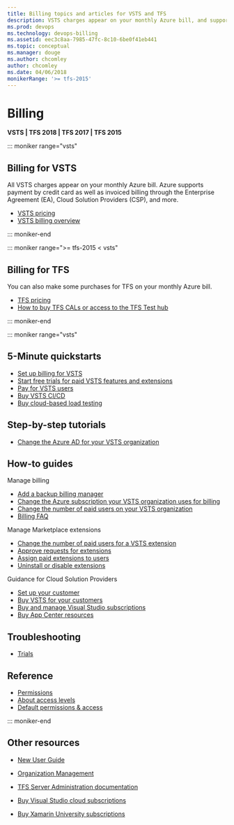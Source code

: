 ```yaml
---
title: Billing topics and articles for VSTS and TFS  
description: VSTS charges appear on your monthly Azure bill, and supports Enterprise Agreement (EA), Cloud Solution Provider (CSP), Licensing, and Direct/Pay-As-You-Go Azure subscriptions
ms.prod: devops
ms.technology: devops-billing
ms.assetid: eec3c8aa-7985-47fc-8c10-6be0f41eb441
ms.topic: conceptual
ms.manager: douge
ms.author: chcomley
author: chcomley
ms.date: 04/06/2018
monikerRange: '>= tfs-2015'
---
```

# Billing

**VSTS | TFS 2018 | TFS 2017 | TFS 2015**

::: moniker range="vsts"

## Billing for VSTS

All VSTS charges appear on your monthly Azure bill. Azure supports payment by credit card as well as invoiced billing through the Enterprise Agreement (EA), Cloud Solution Providers (CSP), and more.

* [VSTS pricing](https://azure.microsoft.com/pricing/details/visual-studio-team-services/)
* [VSTS billing overview](overview.md)

::: moniker-end

::: moniker range=">= tfs-2015 < vsts"

## Billing for TFS

You can also make some purchases for TFS on your monthly Azure bill.

* [TFS pricing](https://visualstudio.microsoft.com/team-services/tfs-pricing/)
* [How to buy TFS CALs or access to the TFS Test hub](buy-access-tfs-test-hub.md)

::: moniker-end

::: moniker range="vsts"

## 5-Minute quickstarts

* [Set up billing for VSTS](set-up-billing-for-your-organization-vs.md)
* [Start free trials for paid VSTS features and extensions](try-additional-features-vs.md)
* [Pay for VSTS users](buy-basic-access-add-users.md)
* [Buy VSTS CI/CD](buy-more-build-vs.md)
* [Buy cloud-based load testing](buy-load-testing-vs.md)

## Step-by-step tutorials

* [Change the Azure AD for your VSTS organization](change-azure-subscription.md)

## How-to guides

Manage billing

* [Add a backup billing manager](add-backup-billing-managers.md)
* [Change the Azure subscription your VSTS organization uses for billing](change-azure-subscription.md)
* [Change the number of paid users on your VSTS organization](reduce-cancel-paid-vsts-users.md)
* [Billing FAQ](vsts-billing-faq.md)

Manage Marketplace extensions

* [Change the number of paid users for a VSTS extension](change-number-paid-extension-users.md)
* [Approve requests for extensions](../../marketplace/approve-extensions.md?toc=/vsts/billing/toc.json&bc=/vsts/billing/breadcrumb/toc.json&view=vsts)
* [Assign paid extensions to users](../../marketplace/assign-paid-extensions.md?toc=/vsts/billing/toc.json&bc=/vsts/billing/breadcrumb/toc.json&view=vsts)
* [Uninstall or disable extensions](../../marketplace/uninstall-disable-extensions.md?toc=/vsts/billing/toc.json&bc=/vsts/billing/breadcrumb/toc.json&view=vsts)

Guidance for Cloud Solution Providers

* [Set up your customer](csp/set-up-csp-customer.md)
* [Buy VSTS for your customers](csp/buy-csp-vsts.md)
* [Buy and manage Visual Studio subscriptions](https://docs.microsoft.com/visualstudio/subscriptions/vscloud-csp)
* [Buy App Center resources](csp/buy-vs-app-center.md)

## Troubleshooting

* [Trials](faq-extension-trials.md)

## Reference

* [Permissions](../security/index.md?toc=/vsts/billing/toc.json&bc=/vsts/billing/breadcrumb/toc.json&view=vsts)
* [About access levels](../security/access-levels.md?toc=/vsts/billing/toc.json&bc=/vsts/billing/breadcrumb/toc.json&view=vsts)
* [Default permissions & access](../security/permissions-access.md?toc=/vsts/billing/toc.json&bc=/vsts/billing/breadcrumb/toc.json&view=vsts)

::: moniker-end

## Other resources

* [New User Guide](../../user-guide/index.md)

* [Organization Management](../accounts/index.md)

* [TFS Server Administration documentation](https://docs.microsoft.com/tfs/server/index?view=vsts)

* [Buy Visual Studio cloud subscriptions](https://docs.microsoft.com/visualstudio/subscriptions/vscloud-overview)
* [Buy Xamarin University subscriptions](xamarin-univ.md)
